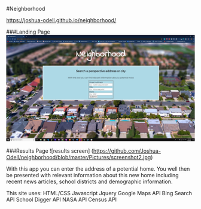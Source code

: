 #Neighborhood 

https://joshua-odell.github.io/neighborhood/


###Landing Page
![Landing page screenshot](https://github.com/Joshua-Odell/neighborhood/blob/master/Pictures/screenshot.jpg)

###Results Page
![results screen] (https://github.com/Joshua-Odell/neighborhood/blob/master/Pictures/screenshot2.jpg)

With this app you can enter the address of a potential home. You well then be presented with relevant information about this new home
including recent news articles, school districts and demographic information.

This site uses:
HTML/CSS
Javascript
Jquery
Google Maps API
Bing Search API
School Digger API
NASA API
Census API
